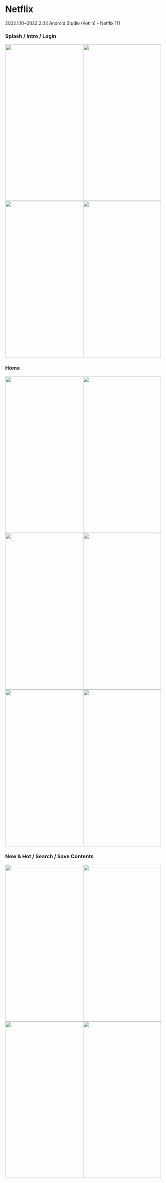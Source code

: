 # Netflix
2022.1.10~2022.2.02 Android Studio (Kotlin) - Netflix
111
### Splash / Intro / Login
<img src="https://user-images.githubusercontent.com/43931412/151802616-755ff8e5-4a15-42a0-b960-2f992ce62675.gif" width="250" height="500"/><img src="https://user-images.githubusercontent.com/43931412/151802627-5d541a0b-fbb6-48ae-b802-2f3f73c7a3b5.gif" width="250" height="500"/><img src="https://user-images.githubusercontent.com/43931412/151802970-fef03baa-1a38-403d-bca4-bdc1eedb9a61.gif" width="250" height="500"/><img src="https://user-images.githubusercontent.com/43931412/151803996-9e8f3079-56af-451f-be34-161679cbb188.gif" width="250" height="500"/>


### Home
<img src="https://user-images.githubusercontent.com/43931412/151805226-0f561f00-e784-4c03-9c8d-18938fd0e62e.gif" width="250" height="500"/><img src="https://user-images.githubusercontent.com/43931412/151805414-1eb19df7-5952-4d61-b975-32fde11ba11b.gif" width="250" height="500"/><img src="https://user-images.githubusercontent.com/43931412/151806704-1220db7e-dcc7-41f9-9f7f-5be95a05c002.gif" width="250" height="500"/><img src="https://user-images.githubusercontent.com/43931412/151806711-db9ae87a-25dc-4783-b798-38fd7c687973.gif" width="250" height="500"/><img src="https://user-images.githubusercontent.com/43931412/151807374-e25a7dbb-82dc-4dfe-a9f7-9d439a4f841c.gif" width="250" height="500"/><img src="https://user-images.githubusercontent.com/43931412/151807353-7b4fec97-e203-409b-b54a-df97ac20d93f.gif" width="250" height="500"/>


### New & Hot / Search / Save Contents
<img src="https://user-images.githubusercontent.com/43931412/151809608-9928e2bb-ca43-43cd-8b29-e98f1fa0dba2.gif" width="250" height="500"/><img src="https://user-images.githubusercontent.com/43931412/151809592-10fda199-be51-4361-8d36-e309af0d8436.gif" width="250" height="500"/><img src="https://user-images.githubusercontent.com/43931412/151807577-fb36e65d-c7bb-4361-9e5d-3794861f7431.gif" width="250" height="500"/><img src="https://user-images.githubusercontent.com/43931412/151807588-5d61b277-9f8e-4bb6-b636-1b152c3afdc2.gif" width="250" height="500"/>

